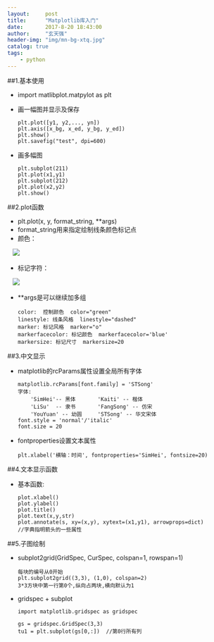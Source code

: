 ```yaml
---
layout: 	post
title: 		"Matplotlib库入门"
date: 		2017-8-20 18:43:00
author: 	"玄天强"
header-img:	"img/mn-bg-xtq.jpg"
catalog: true
tags:
    - python
---
```


##1.基本使用

*	import matlibplot.matpylot	as plt
*	画一幅图并显示及保存

		plt.plot([y1, y2,..., yn])
		plt.axis([x_bg, x_ed, y_bg, y_ed])
		plt.show()
		plt.savefig("test", dpi=600)

*	画多幅图

		plt.subplot(211)
		plt.plot(x1,y1)
		plt.subplot(212)
		plt.plot(x2,y2)
		plt.show()

##2.plot函数

*	plt.plot(x, y, format_string, **args)
*	format_string用来指定绘制线条颜色标记点
*	颜色：

&nbsp;&nbsp; ![](http://7xrc1w.com1.z0.glb.clouddn.com/17-8-20/79473793.jpg)

*	标记字符：
	
&nbsp;&nbsp; ![](http://7xrc1w.com1.z0.glb.clouddn.com/17-8-20/54547778.jpg)

*	**args是可以继续加多组
	
		color:  控制颜色  color="green"
		linestyle: 线条风格  linestyle="dashed"
		marker: 标记风格  marker="o"
		markerfacecolor: 标记颜色  markerfacecolor='blue'
		markersize: 标记尺寸  markersize=20
		
##3.中文显示

*	matplotlib的rcParams属性设置全局所有字体

		matplotlib.rcParams[font.family] = 'STSong'
		字体:	
			'SimHei'-- 黑体       'Kaiti' -- 楷体
			'LiSu'  -- 隶书       'FangSong' -- 仿宋
			'YouYuan' -- 幼圆     'STSong' -- 华文宋体
		font.style = 'normal'/'italic'
		font.size = 20

*	fontproperties设置文本属性
	
		plt.xlabel('横轴：时间', fontproperties='SimHei', fontsize=20)

##4.文本显示函数
*	基本函数:

		plot.xlabel()
		plot.ylabel()
		plot.title()
		plot.text(x,y,str)
		plot.annotate(s, xy=(x,y), xytext=(x1,y1), arrowprops=dict)
		//字典指明箭头的一些属性

##5.子图绘制

*	subplot2grid(GridSpec, CurSpec, colspan=1, rowspan=1)

		每块的编号从0开始
		plt.subplot2grid((3,3), (1,0), colspan=2)
		3*3方块中第一行第0个,纵向占两块,横向默认为1
*	gridspec + subplot

		import matplotlib.gridspec as gridspec
		
		gs = gridspec.GridSpec(3,3)
		tu1 = plt.subplot(gs[0,:])	//第0行所有列